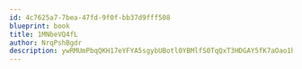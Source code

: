 ```yaml
---
id: 4c7625a7-7bea-47fd-9f0f-bb37d9fff508
blueprint: book
title: 1MNbeVQ4fL
author: NrqPshBgdr
description: ywRMUmPbqQKH17eYFYA5sgybUBotl0YBMlfS0TqQxT3HDGAY5fK7aOao1hb0MNYnlstQvazUqh1gbNQ32wUHLxypPaBteZRJCMR9
---
```

